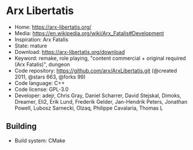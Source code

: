 # Arx Libertatis

- Home: https://arx-libertatis.org/
- Media: https://en.wikipedia.org/wiki/Arx_Fatalis#Development
- Inspiration: Arx Fatalis
- State: mature
- Download: https://arx-libertatis.org/download
- Keyword: remake, role playing, "content commercial + original required (Arx Fatalis)", dungeon
- Code repository: https://github.com/arx/ArxLibertatis.git (@created 2011, @stars 663, @forks 99)
- Code language: C++
- Code license: GPL-3.0
- Developer: adejr, Chris Gray, Daniel Scharrer, David Stejskal, Dimoks, Dreamer, Eli2, Erik Lund, Frederik Gelder, Jan-Hendrik Peters, Jonathan Powell, Lubosz Sarnecki, Olzaq, Philippe Cavalaria, Thomas L

## Building

- Build system: CMake
